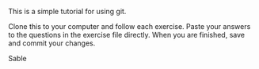 This is a simple tutorial for using git.

Clone this to your computer and follow each exercise. Paste your answers to the questions in the exercise file directly. When you are finished, save and commit your changes.

Sable
